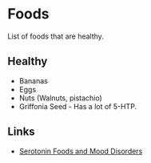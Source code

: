 # Foods
List of foods that are healthy.

## Healthy
- Bananas
- Eggs
- Nuts (Walnuts, pistachio)
- Griffonia Seed - Has a lot of 5-HTP.

## Links
- [Serotonin Foods and Mood Disorders](https://bebrainfit.com/serotonin-foods-mood-brain/)